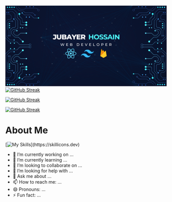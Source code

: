 ![My Image](Jubayer.png)
[![GitHub Streak](https://github-readme-streak-stats.herokuapp.com?user=jubayer3112&theme=algolia)](https://git.io/streak-stats)

<a href="https://git.io/streak-stats"><img src="https://github-readme-streak-stats.herokuapp.com?user=jubayer3112&theme=algolia&card_width=500 center" alt="GitHub Streak" /></a>

[![GitHub Streak](https://github-readme-streak-stats.herokuapp.com?user=jubayer3112&theme=algolia&card_width=1280)](https://git.io/streak-stats)
# About Me
[![My Skills](https://skillicons.dev/icons?i=js,html,css,bootstrap,firebase,github,wordpress,mongodb,express,react,nodejs,tailwind,)](https://skillicons.dev)


- 🔭 I’m currently working on ...
- 🌱 I’m currently learning ...
- 👯 I’m looking to collaborate on ...
- 🤔 I’m looking for help with ...
- 💬 Ask me about ...
- 📫 How to reach me: ...
- 😄 Pronouns: ...
- ⚡ Fun fact: ...

